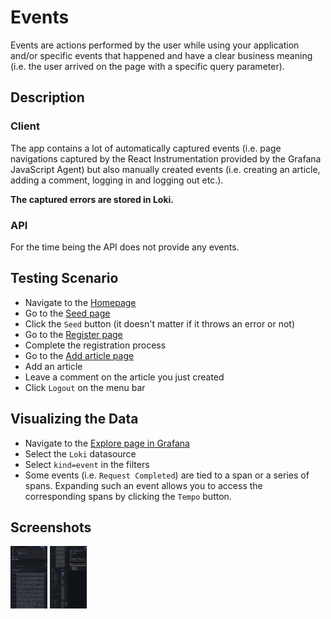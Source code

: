 # Events

Events are actions performed by the user while using your application and/or specific events that happened and have
a clear business meaning (i.e. the user arrived on the page with a specific query parameter).

## Description

### Client

The app contains a lot of automatically captured events (i.e. page navigations captured by the React Instrumentation
provided by the Grafana JavaScript Agent) but also manually created events (i.e. creating an article, adding a comment,
logging in and logging out etc.).

**The captured errors are stored in Loki.**

### API

For the time being the API does not provide any events.

## Testing Scenario

- Navigate to the [Homepage](http://localhost:5173/)
- Go to the [Seed page](http://localhost:5173/seed)
- Click the `Seed` button (it doesn't matter if it throws an error or not)
- Go to the [Register page](http://localhost:5173/auth/register)
- Complete the registration process
- Go to the [Add article page](http://localhost:5173/articles/add)
- Add an article
- Leave a comment on the article you just created
- Click `Logout` on the menu bar

## Visualizing the Data

- Navigate to the [Explore page in Grafana](http://localhost:3000/explore)
- Select the `Loki` datasource
- Select `kind=event` in the filters
- Some events (i.e. `Request Completed`) are tied to a span or a series of spans. Expanding such an event allows you to access the corresponding
  spans by clicking the `Tempo` button.

## Screenshots

[<img src="../assets/features/eventsViewExplore.png" alt="Viewing events in Explore" height="100" />](../assets/features/eventsViewExplore.png)
[<img src="../assets/features/eventsViewExploreTraces.png" alt="Viewing events in Explore and the corresponding traces" height="100" />](../assets/features/eventsViewExploreTraces.png)
